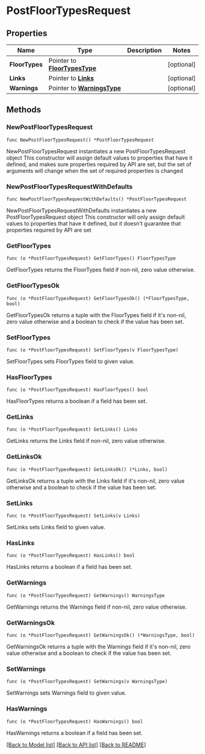 # PostFloorTypesRequest

## Properties

Name | Type | Description | Notes
------------ | ------------- | ------------- | -------------
**FloorTypes** | Pointer to [**FloorTypesType**](FloorTypesType.md) |  | [optional] 
**Links** | Pointer to [**Links**](Links.md) |  | [optional] 
**Warnings** | Pointer to [**WarningsType**](WarningsType.md) |  | [optional] 

## Methods

### NewPostFloorTypesRequest

`func NewPostFloorTypesRequest() *PostFloorTypesRequest`

NewPostFloorTypesRequest instantiates a new PostFloorTypesRequest object
This constructor will assign default values to properties that have it defined,
and makes sure properties required by API are set, but the set of arguments
will change when the set of required properties is changed

### NewPostFloorTypesRequestWithDefaults

`func NewPostFloorTypesRequestWithDefaults() *PostFloorTypesRequest`

NewPostFloorTypesRequestWithDefaults instantiates a new PostFloorTypesRequest object
This constructor will only assign default values to properties that have it defined,
but it doesn't guarantee that properties required by API are set

### GetFloorTypes

`func (o *PostFloorTypesRequest) GetFloorTypes() FloorTypesType`

GetFloorTypes returns the FloorTypes field if non-nil, zero value otherwise.

### GetFloorTypesOk

`func (o *PostFloorTypesRequest) GetFloorTypesOk() (*FloorTypesType, bool)`

GetFloorTypesOk returns a tuple with the FloorTypes field if it's non-nil, zero value otherwise
and a boolean to check if the value has been set.

### SetFloorTypes

`func (o *PostFloorTypesRequest) SetFloorTypes(v FloorTypesType)`

SetFloorTypes sets FloorTypes field to given value.

### HasFloorTypes

`func (o *PostFloorTypesRequest) HasFloorTypes() bool`

HasFloorTypes returns a boolean if a field has been set.

### GetLinks

`func (o *PostFloorTypesRequest) GetLinks() Links`

GetLinks returns the Links field if non-nil, zero value otherwise.

### GetLinksOk

`func (o *PostFloorTypesRequest) GetLinksOk() (*Links, bool)`

GetLinksOk returns a tuple with the Links field if it's non-nil, zero value otherwise
and a boolean to check if the value has been set.

### SetLinks

`func (o *PostFloorTypesRequest) SetLinks(v Links)`

SetLinks sets Links field to given value.

### HasLinks

`func (o *PostFloorTypesRequest) HasLinks() bool`

HasLinks returns a boolean if a field has been set.

### GetWarnings

`func (o *PostFloorTypesRequest) GetWarnings() WarningsType`

GetWarnings returns the Warnings field if non-nil, zero value otherwise.

### GetWarningsOk

`func (o *PostFloorTypesRequest) GetWarningsOk() (*WarningsType, bool)`

GetWarningsOk returns a tuple with the Warnings field if it's non-nil, zero value otherwise
and a boolean to check if the value has been set.

### SetWarnings

`func (o *PostFloorTypesRequest) SetWarnings(v WarningsType)`

SetWarnings sets Warnings field to given value.

### HasWarnings

`func (o *PostFloorTypesRequest) HasWarnings() bool`

HasWarnings returns a boolean if a field has been set.


[[Back to Model list]](../README.md#documentation-for-models) [[Back to API list]](../README.md#documentation-for-api-endpoints) [[Back to README]](../README.md)


